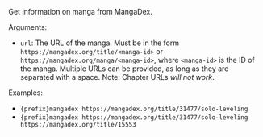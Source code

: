 Get information on manga from MangaDex.

Arguments:
* `url`: The URL of the manga. Must be in the form `https://mangadex.org/title/<manga-id>` or `https://mangadex.org/manga/<manga-id>`, where `<manga-id>` is the ID of the manga. Multiple URLs can be provided, as long as they are separated with a space. Note: Chapter URLs *will not work*.

Examples:
* `{prefix}mangadex https://mangadex.org/title/31477/solo-leveling`
* `{prefix}mangadex https://mangadex.org/title/31477/solo-leveling https://mangadex.org/title/15553`
